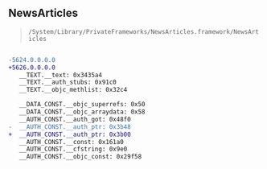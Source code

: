 ## NewsArticles

> `/System/Library/PrivateFrameworks/NewsArticles.framework/NewsArticles`

```diff

-5624.0.0.0.0
+5626.0.0.0.0
   __TEXT.__text: 0x3435a4
   __TEXT.__auth_stubs: 0x91c0
   __TEXT.__objc_methlist: 0x32c4

   __DATA_CONST.__objc_superrefs: 0x50
   __DATA_CONST.__objc_arraydata: 0x58
   __AUTH_CONST.__auth_got: 0x48f0
-  __AUTH_CONST.__auth_ptr: 0x3b48
+  __AUTH_CONST.__auth_ptr: 0x3b00
   __AUTH_CONST.__const: 0x161a0
   __AUTH_CONST.__cfstring: 0x9e0
   __AUTH_CONST.__objc_const: 0x29f58

```

